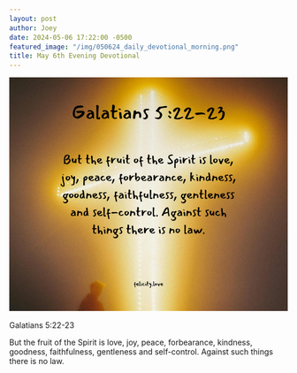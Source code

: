 ```yaml
---
layout: post
author: Joey
date: 2024-05-06 17:22:00 -0500
featured_image: "/img/050624_daily_devotional_morning.png"
title: May 6th Evening Devotional
---
```


[![May 6th 2024 - Evening Devotional](/img/050624_daily_devotional_night.png)](/img/050624_daily_devotional_night.png)

Galatians 5:22-23

But the fruit of the Spirit is love, joy, peace, forbearance, kindness, goodness, faithfulness, gentleness and self-control. Against such things there is no law.